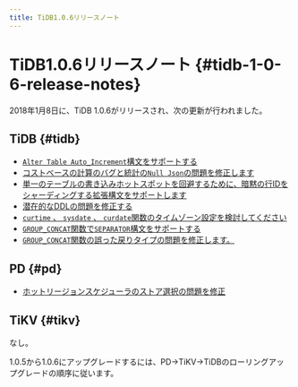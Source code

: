 ```yaml
---
title: TiDB1.0.6リリースノート
---
```


# TiDB1.0.6リリースノート {#tidb-1-0-6-release-notes}

2018年1月8日に、TiDB 1.0.6がリリースされ、次の更新が行われました。

## TiDB {#tidb}

-   [`Alter Table Auto_Increment`構文をサポートする](https://github.com/pingcap/tidb/pull/5511)
-   [コストベースの計算のバグと統計の`Null Json`の問題を修正します](https://github.com/pingcap/tidb/pull/5556)
-   [単一のテーブルの書き込みホットスポットを回避するために、暗黙の行IDをシャーディングする拡張構文をサポートします](https://github.com/pingcap/tidb/pull/5559)
-   [潜在的なDDLの問題を修正する](https://github.com/pingcap/tidb/pull/5562)
-   [`curtime` 、 <code>sysdate</code> 、 <code>curdate</code>関数のタイムゾーン設定を検討してください](https://github.com/pingcap/tidb/pull/5564)
-   [`GROUP_CONCAT`関数で<code>SEPARATOR</code>構文をサポートする](https://github.com/pingcap/tidb/pull/5569)
-   [`GROUP_CONCAT`関数の誤った戻りタイプの問題を修正します。](https://github.com/pingcap/tidb/pull/5582)

## PD {#pd}

-   [ホットリージョンスケジューラのストア選択の問題を修正](https://github.com/pingcap/pd/pull/898)

## TiKV {#tikv}

なし。

1.0.5から1.0.6にアップグレードするには、PD-&gt;TiKV-&gt;TiDBのローリングアップグレードの順序に従います。
